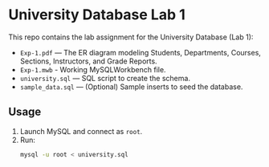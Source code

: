 # University Database Lab 1

This repo contains the lab assignment for the University Database (Lab 1):

- `Exp-1.pdf` — The ER diagram modeling Students, Departments, Courses, Sections, Instructors, and Grade Reports.
- `Exp-1.mwb` - Working MySQLWorkbench file.
- `university.sql` — SQL script to create the schema.
- `sample_data.sql` — (Optional) Sample inserts to seed the database.

## Usage

1. Launch MySQL and connect as `root`.
2. Run:
   ```bash
   mysql -u root < university.sql
